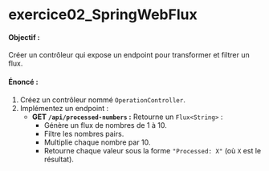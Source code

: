 # exercice02_SpringWebFlux

#### **Objectif :**
Créer un contrôleur qui expose un endpoint pour transformer et filtrer un flux.

#### **Énoncé :**
1. Créez un contrôleur nommé `OperationController`.
2. Implémentez un endpoint :
    - **GET `/api/processed-numbers` :** Retourne un `Flux<String>` :
        - Génère un flux de nombres de 1 à 10.
        - Filtre les nombres pairs.
        - Multiplie chaque nombre par 10.
        - Retourne chaque valeur sous la forme `"Processed: X"` (où `X` est le résultat).
